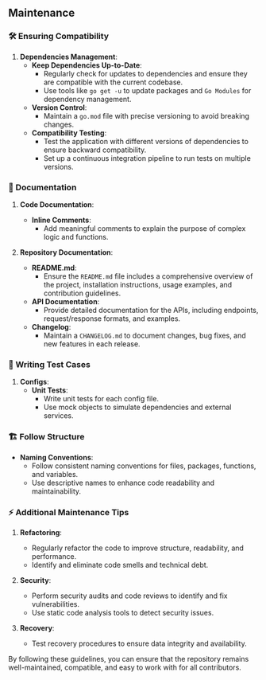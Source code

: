 ## Maintenance

### 🛠️ Ensuring Compatibility

1. **Dependencies Management**:
    - **Keep Dependencies Up-to-Date**:
        - Regularly check for updates to dependencies and ensure they are compatible with the current codebase.
        - Use tools like `go get -u` to update packages and `Go Modules` for dependency management.
    - **Version Control**:
        - Maintain a `go.mod` file with precise versioning to avoid breaking changes.
    - **Compatibility Testing**:
        - Test the application with different versions of dependencies to ensure backward compatibility.
        - Set up a continuous integration pipeline to run tests on multiple versions.

### 📄 Documentation

1. **Code Documentation**:
    - **Inline Comments**:
        - Add meaningful comments to explain the purpose of complex logic and functions.

2. **Repository Documentation**:
    - **README.md**:
        - Ensure the `README.md` file includes a comprehensive overview of the project, installation instructions, usage examples, and contribution guidelines.
    - **API Documentation**:
        - Provide detailed documentation for the APIs, including endpoints, request/response formats, and examples.
    - **Changelog**:
        - Maintain a `CHANGELOG.md` to document changes, bug fixes, and new features in each release.

### 🧪 Writing Test Cases

1. **Configs**:
    - **Unit Tests**:
        - Write unit tests for each config file.
        - Use mock objects to simulate dependencies and external services.

### 🏗️ Follow Structure

- **Naming Conventions**:
    - Follow consistent naming conventions for files, packages, functions, and variables.
    - Use descriptive names to enhance code readability and maintainability.

### ⚡ Additional Maintenance Tips

1. **Refactoring**:
    - Regularly refactor the code to improve structure, readability, and performance.
    - Identify and eliminate code smells and technical debt.

2. **Security**:
    - Perform security audits and code reviews to identify and fix vulnerabilities.
    - Use static code analysis tools to detect security issues.

3. **Recovery**:
    - Test recovery procedures to ensure data integrity and availability.

By following these guidelines, you can ensure that the repository remains well-maintained, compatible, and easy to work with for all contributors.